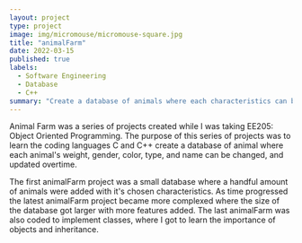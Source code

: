 ```yaml
---
layout: project
type: project
image: img/micromouse/micromouse-square.jpg
title: "animalFarm"
date: 2022-03-15
published: true
labels:
  - Software Engineering
  - Database
  - C++
summary: "Create a database of animals where each characteristics can be updated and modified."
---
```


Animal Farm was a series of projects created while I was taking EE205: Object Oriented Programming. The purpose of this series of projects was to learn the coding languages C and C++ create a database of animal where each animal's weight, gender, color, type, and name can be changed, and updated overtime.

The first animalFarm project was a small database where a handful amount of animals were added with it's chosen characteristics. As time progressed the latest animalFarm project became more complexed where the size of the database got larger with more features added. The last animalFarm was also coded to implement classes, where I got to learn the importance of objects and inheritance.
